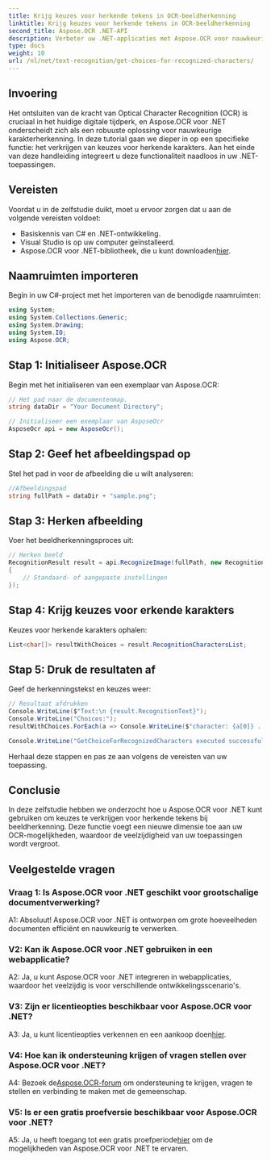 ```yaml
---
title: Krijg keuzes voor herkende tekens in OCR-beeldherkenning
linktitle: Krijg keuzes voor herkende tekens in OCR-beeldherkenning
second_title: Aspose.OCR .NET-API
description: Verbeter uw .NET-applicaties met Aspose.OCR voor nauwkeurige tekenherkenning. Volg onze stapsgewijze handleiding om keuzes voor herkende karakters in beeldherkenning op te halen.
type: docs
weight: 10
url: /nl/net/text-recognition/get-choices-for-recognized-characters/
---
```

## Invoering

Het ontsluiten van de kracht van Optical Character Recognition (OCR) is cruciaal in het huidige digitale tijdperk, en Aspose.OCR voor .NET onderscheidt zich als een robuuste oplossing voor nauwkeurige karakterherkenning. In deze tutorial gaan we dieper in op een specifieke functie: het verkrijgen van keuzes voor herkende karakters. Aan het einde van deze handleiding integreert u deze functionaliteit naadloos in uw .NET-toepassingen.

## Vereisten

Voordat u in de zelfstudie duikt, moet u ervoor zorgen dat u aan de volgende vereisten voldoet:

- Basiskennis van C# en .NET-ontwikkeling.
- Visual Studio is op uw computer geïnstalleerd.
-  Aspose.OCR voor .NET-bibliotheek, die u kunt downloaden[hier](https://releases.aspose.com/ocr/net/).

## Naamruimten importeren

Begin in uw C#-project met het importeren van de benodigde naamruimten:

```csharp
using System;
using System.Collections.Generic;
using System.Drawing;
using System.IO;
using Aspose.OCR;
```

## Stap 1: Initialiseer Aspose.OCR

Begin met het initialiseren van een exemplaar van Aspose.OCR:

```csharp
// Het pad naar de documentenmap.
string dataDir = "Your Document Directory";

// Initialiseer een exemplaar van AsposeOcr
AsposeOcr api = new AsposeOcr();
```

## Stap 2: Geef het afbeeldingspad op

Stel het pad in voor de afbeelding die u wilt analyseren:

```csharp
//Afbeeldingspad
string fullPath = dataDir + "sample.png";
```

## Stap 3: Herken afbeelding

Voer het beeldherkenningsproces uit:

```csharp
// Herken beeld
RecognitionResult result = api.RecognizeImage(fullPath, new RecognitionSettings
{
    // Standaard- of aangepaste instellingen
});
```

## Stap 4: Krijg keuzes voor erkende karakters

Keuzes voor herkende karakters ophalen:

```csharp
List<char[]> resultWithChoices = result.RecognitionCharactersList;
```

## Stap 5: Druk de resultaten af

Geef de herkenningstekst en keuzes weer:

```csharp
// Resultaat afdrukken
Console.WriteLine($"Text:\n {result.RecognitionText}");
Console.WriteLine("Choices:");
resultWithChoices.ForEach(a => Console.WriteLine($"character: {a[0]} . Choices: {a[1]} {a[2]} {a[3]} {a[4]}"));

Console.WriteLine("GetChoiceForRecognizedCharacters executed successfully");
```

Herhaal deze stappen en pas ze aan volgens de vereisten van uw toepassing.

## Conclusie

In deze zelfstudie hebben we onderzocht hoe u Aspose.OCR voor .NET kunt gebruiken om keuzes te verkrijgen voor herkende tekens bij beeldherkenning. Deze functie voegt een nieuwe dimensie toe aan uw OCR-mogelijkheden, waardoor de veelzijdigheid van uw toepassingen wordt vergroot.

## Veelgestelde vragen

### Vraag 1: Is Aspose.OCR voor .NET geschikt voor grootschalige documentverwerking?

A1: Absoluut! Aspose.OCR voor .NET is ontworpen om grote hoeveelheden documenten efficiënt en nauwkeurig te verwerken.

### V2: Kan ik Aspose.OCR voor .NET gebruiken in een webapplicatie?

A2: Ja, u kunt Aspose.OCR voor .NET integreren in webapplicaties, waardoor het veelzijdig is voor verschillende ontwikkelingsscenario's.

### V3: Zijn er licentieopties beschikbaar voor Aspose.OCR voor .NET?

 A3: Ja, u kunt licentieopties verkennen en een aankoop doen[hier](https://purchase.aspose.com/buy).

### V4: Hoe kan ik ondersteuning krijgen of vragen stellen over Aspose.OCR voor .NET?

 A4: Bezoek de[Aspose.OCR-forum](https://forum.aspose.com/c/ocr/16) om ondersteuning te krijgen, vragen te stellen en verbinding te maken met de gemeenschap.

### V5: Is er een gratis proefversie beschikbaar voor Aspose.OCR voor .NET?

 A5: Ja, u heeft toegang tot een gratis proefperiode[hier](https://releases.aspose.com/) om de mogelijkheden van Aspose.OCR voor .NET te ervaren.